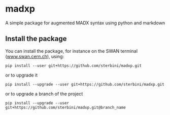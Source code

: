# madxp
A simple package for augmented MADX syntax using python and markdown

## Install the package
You can install the package, for instance on the SWAN terminal (www.swan.cern.ch), using:
```
pip install --user git+https://github.com/sterbini/madxp.git
```
or to upgrade it
```
pip install --upgrade --user git+https://github.com/sterbini/madxp.git
```
or to upgrade a branch of the project
```
pip install --upgrade --user git+https://github.com/sterbini/madxp.git@branch_name
